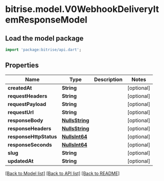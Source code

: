 # bitrise.model.V0WebhookDeliveryItemResponseModel

## Load the model package
```dart
import 'package:bitrise/api.dart';
```

## Properties
Name | Type | Description | Notes
------------ | ------------- | ------------- | -------------
**createdAt** | **String** |  | [optional] 
**requestHeaders** | **String** |  | [optional] 
**requestPayload** | **String** |  | [optional] 
**requestUrl** | **String** |  | [optional] 
**responseBody** | [**NullsString**](NullsString.md) |  | [optional] 
**responseHeaders** | [**NullsString**](NullsString.md) |  | [optional] 
**responseHttpStatus** | [**NullsInt64**](NullsInt64.md) |  | [optional] 
**responseSeconds** | [**NullsInt64**](NullsInt64.md) |  | [optional] 
**slug** | **String** |  | [optional] 
**updatedAt** | **String** |  | [optional] 

[[Back to Model list]](../README.md#documentation-for-models) [[Back to API list]](../README.md#documentation-for-api-endpoints) [[Back to README]](../README.md)


